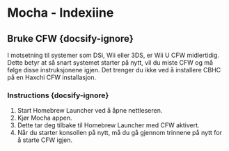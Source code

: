 # Mocha - Indexiine

## Bruke CFW {docsify-ignore}

I motsetning til systemer som DSi, Wii eller 3DS, er Wii U CFW midlertidig. Dette betyr at så snart systemet starter på nytt, vil du miste CFW og må følge disse instruksjonene igjen. Det trenger du ikke ved å installere CBHC på en Haxchi CFW installasjon.

### Instructions {docsify-ignore}

1. Start Homebrew Launcher ved å åpne nettleseren.
1. Kjør Mocha appen.
1. Dette tar deg tilbake til Homebrew Launcher med CFW aktivert.
1. Når du starter konsollen på nytt, må du gå gjennom trinnene på nytt for å starte CFW igjen.